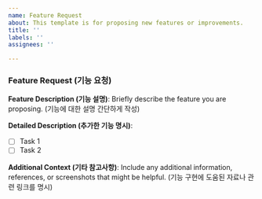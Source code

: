 ```yaml
---
name: Feature Request
about: This template is for proposing new features or improvements.
title: ''
labels: ''
assignees: ''

---
```


### Feature Request (기능 요청)
**Feature Description (기능 설명)**:
Briefly describe the feature you are proposing. (기능에 대한 설명 간단하게 작성)

**Detailed Description (추가한 기능 명시)**:
- [ ] Task 1
- [ ] Task 2

**Additional Context (기타 참고사항)**:
Include any additional information, references, or screenshots that might be helpful. (기능 구현에 도움된 자료나 관련 링크를 명시)

